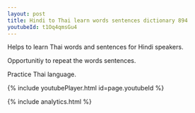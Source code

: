 ```yaml
---
layout: post
title: Hindi to Thai learn words sentences dictionary 894 
youtubeId: t1Oq4qmsGu4
---
```

 
 
Helps to learn Thai words and sentences for Hindi speakers.

Opportunitiy to repeat the words sentences. 

Practice Thai language. 
 
{% include youtubePlayer.html id=page.youtubeId %}
 
 
{% include analytics.html %}